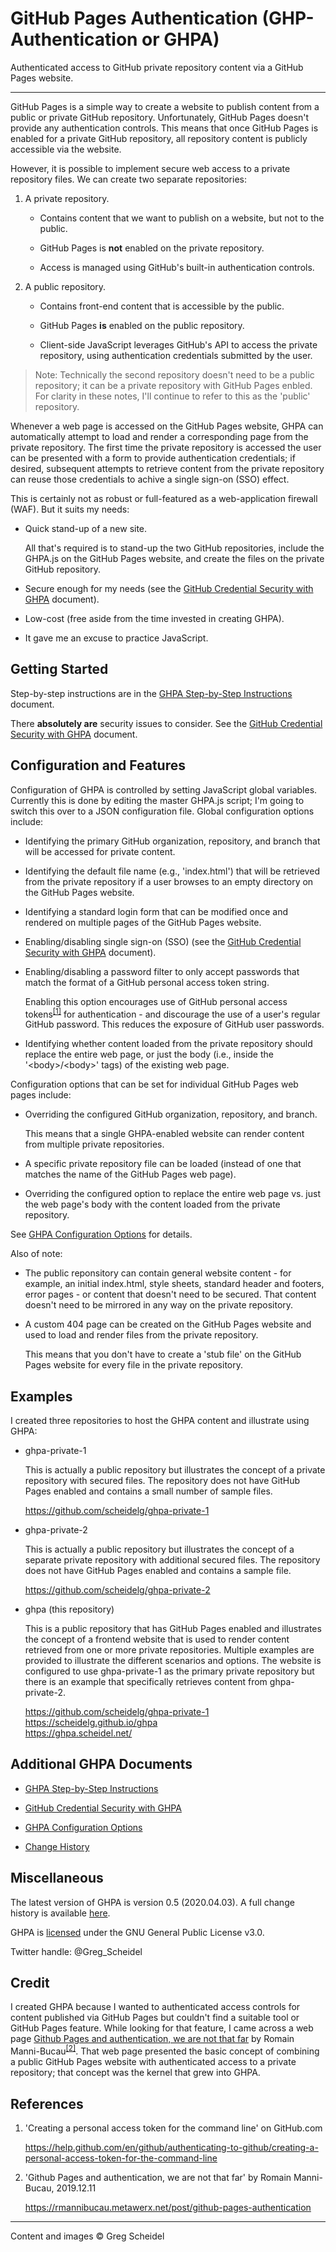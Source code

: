 # GitHub Pages Authentication (GHP-Authentication or GHPA)

Authenticated access to GitHub private repository content via a GitHub Pages website.
_____
GitHub Pages is a simple way to create a website to publish content from a public or private GitHub repository. Unfortunately, GitHub Pages doesn't provide any authentication controls. This means that once GitHub Pages is enabled for a private GitHub repository, all repository content is publicly accessible via the website.

However, it is possible to implement secure web access to a private repository files.  We can create two separate repositories:

 1. A private repository.

     - Contains content that we want to publish on a website, but not to the public.

     - GitHub Pages is **not** enabled on the private repository.

     - Access is managed using GitHub's built-in authentication controls.

  2. A public repository.

      - Contains front-end content that is accessible by the public.

      - GitHub Pages **is** enabled on the public repository.

      - Client-side JavaScript leverages GitHub's API to access the private repository, using authentication credentials submitted by the user.
      
> Note: Technically the second repository doesn't need to be a public repository; it can be a private repository with GitHub Pages enbled. For clarity in these notes, I'll continue to refer to this as the 'public' repository.

Whenever a web page is accessed on the GitHub Pages website, GHPA can automatically attempt to load and render a corresponding page from the private repository. The first time the private repository is accessed the user can be presented with a form to provide authentication credentials; if desired, subsequent attempts to retrieve content from the private repository can reuse those credentials to achive a single sign-on (SSO) effect.

This is certainly not as robust or full-featured as a web-application firewall (WAF). But it suits my needs:

 - Quick stand-up of a new site.
 
   All that's required is to stand-up the two GitHub repositories, include the GHPA.js on the GitHub Pages website, and create the files on the private GitHub repository.

 - Secure enough for my needs (see the [GitHub Credential Security with GHPA](GitHub-Credential-Security.md) document).

 - Low-cost (free aside from the time invested in creating GHPA).

 - It gave me an excuse to practice JavaScript.

## Getting Started

Step-by-step instructions are in the [GHPA Step-by-Step Instructions](GHPA-Step-by-Step.md) document.

There **absolutely are** security issues to consider. See the [GitHub Credential Security with GHPA](GitHub-Credential-Security.md) document.

## Configuration and Features

Configuration of GHPA is controlled by setting JavaScript global variables. Currently this is done by editing the master GHPA.js script; I'm going to switch this over to a JSON configuration file.  Global configuration options include:

 - Identifying the primary GitHub organization, repository, and branch that will be accessed for private content.
 
 - Identifying the default file name (e.g., 'index.html') that will be retrieved from the private repository if a user browses to an empty directory on the GitHub Pages website.

 - Identifying a standard login form that can be modified once and rendered on multiple pages of the GitHub Pages website.

 - Enabling/disabling single sign-on (SSO) (see the [GitHub Credential Security with GHPA](GitHub-Credential-Security.md) document).

 - Enabling/disabling a password filter to only accept passwords that match the format of a GitHub personal access token string.

   Enabling this option encourages use of GitHub personal access tokens<sup>[\[1\]](https://help.github.com/en/github/authenticating-to-github/creating-a-personal-access-token-for-the-command-line)</sup> for authentication - and discourage the use of a user's regular GitHub password. This reduces the exposure of GitHub user passwords.

 - Identifying whether content loaded from the private repository should replace the entire web page, or just the body (i.e., inside the '\<body\>/\<body\>' tags) of the existing web page.

Configuration options that can be set for individual GitHub Pages web pages include:

 - Overriding the configured GitHub organization, repository, and branch.

   This means that a single GHPA-enabled website can render content from multiple private repositories.

 - A specific private repository file can be loaded (instead of one that matches the name of the GitHub Pages web page).

 - Overriding the configured option to replace the entire web page vs. just the web page's body with the content loaded from the private repository.

See [GHPA Configuration Options](GHPA-Configuration.md) for details.

Also of note:

 - The public reponsitory can contain general website content - for example, an initial index.html, style sheets, standard header and footers, error pages - or content that doesn't need to be secured. That content doesn't need to be mirrored in any way on the private repository.

 - A custom 404 page can be created on the GitHub Pages website and used to load and render files from the private repository.

   This means that you don't have to create a 'stub file' on the GitHub Pages website for every file in the private repository.

## Examples

I created three repositories to host the GHPA content and illustrate using GHPA:

 - ghpa-private-1

   This is actually a public repository but illustrates the concept of a private repository with secured files. The repository does not have GitHub Pages enabled and contains a small number of sample files.

   https://github.com/scheidelg/ghpa-private-1

 - ghpa-private-2

   This is actually a public repository but illustrates the concept of a separate private repository with additional secured files. The repository does not have GitHub Pages enabled and contains a sample file.

   https://github.com/scheidelg/ghpa-private-2

 - ghpa (this repository)

   This is a public repository that has GitHub Pages enabled and illustrates the concept of a frontend website that is used to render content retrieved from one or more private repositories. Multiple examples are provided to illustrate the different scenarios and options. The website is configured to use ghpa-private-1 as the primary private repository but there is an example that specifically retrieves content from ghpa-private-2. 

   https://github.com/scheidelg/ghpa-private-1<br>
   https://scheidelg.github.io/ghpa<br>
   https://ghpa.scheidel.net/

## Additional GHPA Documents

 - [GHPA Step-by-Step Instructions](GHPA-Step-by-Step.md)

 - [GitHub Credential Security with GHPA](GitHub-Credential-Security.md)

 - [GHPA Configuration Options](GHPA-Configuration.md)

 - [Change History](Change_History.md)

## Miscellaneous

The latest version of GHPA is version 0.5 (2020.04.03). A full change history is available [here](Change_History.md).

GHPA is [licensed](LICENSE) under the GNU General Public License v3.0.

Twitter handle: @Greg_Scheidel

## Credit

I created GHPA because I wanted to authenticated access controls for content published via GitHub Pages but couldn't find a suitable tool or GitHub Pages feature. While looking for that feature, I came across a web page [Github Pages and authentication, we are not that far](https://rmannibucau.metawerx.net/post/github-pages-authentication) by Romain Manni-Bucau<sup>[\[2\]](https://rmannibucau.metawerx.net/post/github-pages-authentication)</sup>. That web page presented the basic concept of combining a public GitHub Pages website with authenticated access to a private repository; that concept was the kernel that grew into GHPA.

## References

 1. 'Creating a personal access token for the command line' on GitHub.com

    https://help.github.com/en/github/authenticating-to-github/creating-a-personal-access-token-for-the-command-line

 2. 'Github Pages and authentication, we are not that far' by Romain Manni-Bucau, 2019.12.11
 
    https://rmannibucau.metawerx.net/post/github-pages-authentication

---
Content and images © Greg Scheidel
